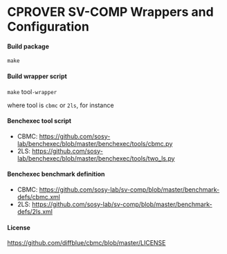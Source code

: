 # CPROVER SV-COMP Wrappers and Configuration

#### Build package

`make`

#### Build wrapper script

`make` tool`-wrapper`

where tool is `cbmc` or `2ls`, for instance

#### Benchexec tool script

* CBMC: https://github.com/sosy-lab/benchexec/blob/master/benchexec/tools/cbmc.py
* 2LS: https://github.com/sosy-lab/benchexec/blob/master/benchexec/tools/two_ls.py

#### Benchexec benchmark definition

* CBMC: https://github.com/sosy-lab/sv-comp/blob/master/benchmark-defs/cbmc.xml
* 2LS: https://github.com/sosy-lab/sv-comp/blob/master/benchmark-defs/2ls.xml

#### License

https://github.com/diffblue/cbmc/blob/master/LICENSE
